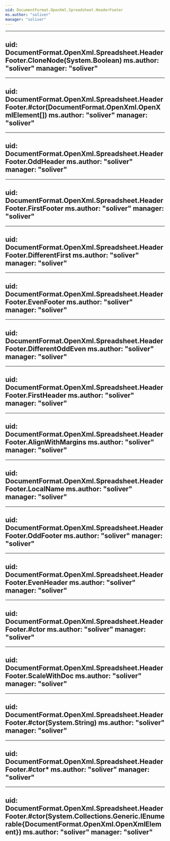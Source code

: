 ```yaml
---
uid: DocumentFormat.OpenXml.Spreadsheet.HeaderFooter
ms.author: "soliver"
manager: "soliver"
---
```


---
uid: DocumentFormat.OpenXml.Spreadsheet.HeaderFooter.CloneNode(System.Boolean)
ms.author: "soliver"
manager: "soliver"
---

---
uid: DocumentFormat.OpenXml.Spreadsheet.HeaderFooter.#ctor(DocumentFormat.OpenXml.OpenXmlElement[])
ms.author: "soliver"
manager: "soliver"
---

---
uid: DocumentFormat.OpenXml.Spreadsheet.HeaderFooter.OddHeader
ms.author: "soliver"
manager: "soliver"
---

---
uid: DocumentFormat.OpenXml.Spreadsheet.HeaderFooter.FirstFooter
ms.author: "soliver"
manager: "soliver"
---

---
uid: DocumentFormat.OpenXml.Spreadsheet.HeaderFooter.DifferentFirst
ms.author: "soliver"
manager: "soliver"
---

---
uid: DocumentFormat.OpenXml.Spreadsheet.HeaderFooter.EvenFooter
ms.author: "soliver"
manager: "soliver"
---

---
uid: DocumentFormat.OpenXml.Spreadsheet.HeaderFooter.DifferentOddEven
ms.author: "soliver"
manager: "soliver"
---

---
uid: DocumentFormat.OpenXml.Spreadsheet.HeaderFooter.FirstHeader
ms.author: "soliver"
manager: "soliver"
---

---
uid: DocumentFormat.OpenXml.Spreadsheet.HeaderFooter.AlignWithMargins
ms.author: "soliver"
manager: "soliver"
---

---
uid: DocumentFormat.OpenXml.Spreadsheet.HeaderFooter.LocalName
ms.author: "soliver"
manager: "soliver"
---

---
uid: DocumentFormat.OpenXml.Spreadsheet.HeaderFooter.OddFooter
ms.author: "soliver"
manager: "soliver"
---

---
uid: DocumentFormat.OpenXml.Spreadsheet.HeaderFooter.EvenHeader
ms.author: "soliver"
manager: "soliver"
---

---
uid: DocumentFormat.OpenXml.Spreadsheet.HeaderFooter.#ctor
ms.author: "soliver"
manager: "soliver"
---

---
uid: DocumentFormat.OpenXml.Spreadsheet.HeaderFooter.ScaleWithDoc
ms.author: "soliver"
manager: "soliver"
---

---
uid: DocumentFormat.OpenXml.Spreadsheet.HeaderFooter.#ctor(System.String)
ms.author: "soliver"
manager: "soliver"
---

---
uid: DocumentFormat.OpenXml.Spreadsheet.HeaderFooter.#ctor*
ms.author: "soliver"
manager: "soliver"
---

---
uid: DocumentFormat.OpenXml.Spreadsheet.HeaderFooter.#ctor(System.Collections.Generic.IEnumerable{DocumentFormat.OpenXml.OpenXmlElement})
ms.author: "soliver"
manager: "soliver"
---
